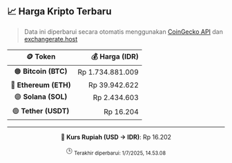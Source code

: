 

<!-- HARGA_KRIPTO -->
## 📈 Harga Kripto Terbaru

> Data ini diperbarui secara otomatis menggunakan [CoinGecko API](https://www.coingecko.com/) dan [exchangerate.host](https://exchangerate.host/)

<div align="center">

| 🪙 Token | 💰 Harga (IDR) |
|:------:|---------------:|
| 🟠 **Bitcoin (BTC)**   | Rp 1.734.881.009 |
| 🔵 **Ethereum (ETH)**  | Rp 39.942.622 |
| 🟣 **Solana (SOL)**    | Rp 2.434.603 |
| 🟢 **Tether (USDT)**   | Rp 16.204 |

---

💱 **Kurs Rupiah (USD → IDR)**: Rp 16.202

🕒 <sub>Terakhir diperbarui: 1/7/2025, 14.53.08</sub>

</div>
<!-- /HARGA_KRIPTO -->